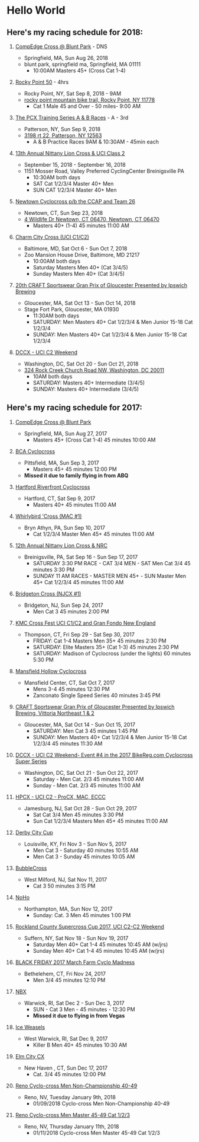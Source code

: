 # Hello World

## Here's my racing schedule for 2018:

1. [CompEdge Cross @ Blunt Park](https://www.bikereg.com/blunt-park-cyclocross-race) - DNS
    * Springfield, MA, Sun Aug 26, 2018 
    * blunt park, springfield ma, Springfield, MA  01111
        * 10:00AM Masters 45+ (Cross Cat 1-4)

1. [Rocky Point 50](https://www.bikereg.com/37416) - 4hrs
    * Rocky Point, NY, Sat Sep 8, 2018 - 9AM
    * [rocky point mountain bike trail, Rocky Point, NY  11778](https://maps.google.com/?daddr=40.9113057,-72.9418564)
        * Cat 1 Male 45 and Over - 50 miles- 9:00 AM

1. [The PCX Training Series A & B Races](https://www.bikereg.com/the-pcx-training-series) - A - 3rd
    * Patterson, NY, Sun Sep 9, 2018
    * [3198 rt 22, Patterson, NY  12563](https://maps.google.com/?daddr=3198+rt+22+Patterson+NY)
        * A & B Practice Races 9AM & 10:30AM - 45min each

1. [13th Annual Nittany Lion Cross & UCI Class 2](https://www.bikereg.com/39675)
    * September 15, 2018 - September 16, 2018
    * 1151 Mosser Road, Valley Preferred CyclingCenter Breinigsville PA
        * 10:30AM both days
        * SAT Cat 1/2/3/4 Master 40+ Men
        * SUN CAT 1/2/3/4 Master 40+ Men

1. [Newtown Cyclocross p/b the CCAP and Team 26](https://www.bikereg.com/39891)
    * Newtown, CT, Sun Sep 23, 2018
    * [4 Wildlife Dr Newtown, CT 06470, Newtown, CT  06470](https://maps.google.com/?daddr=41.405166,-73.2857648)
        * Masters 40+ (1-4)	45 minutes	11:00 AM

1. [Charm City Cross (UCI C1/C2)](https://www.bikereg.com/charmcitycross)
    *  Baltimore, MD, Sat Oct 6 - Sun Oct 7, 2018
    *  Zoo Mansion House Drive, Baltimore, MD  21217
        * 10:00AM both days
        * Saturday Masters Men 40+ (Cat 3/4/5)
        * Sunday Masters Men 40+ (Cat 3/4/5)

1. [20th CRAFT Sportswear Gran Prix of Gloucester Presented by Ipswich Brewing](https://www.bikereg.com/gpg18)
    *  Gloucester, MA, Sat Oct 13 - Sun Oct 14, 2018
    *  Stage Fort Park, Gloucester, MA  01930
        * 11:30AM both days
        * SATURDAY: Men Masters 40+ Cat 1/2/3/4 & Men Junior 15-18 Cat 1/2/3/4
        * SUNDAY: Men Masters 40+ Cat 1/2/3/4 & Men Junior 15-18 Cat 1/2/3/4

1. [DCCX - UCI C2 Weekend](https://www.bikereg.com/gpg18)
    *  Washington, DC, Sat Oct 20 - Sun Oct 21, 2018
    *  [324 Rock Creek Church Road NW, Washington, DC  20011](https://maps.google.com/?daddr=38.9388674,-77.0162368)
        * 10AM both days
        * SATURDAY: Masters 40+ Intermediate (3/4/5)
        * SUNDAY: Masters 40+ Intermediate (3/4/5)

## Here's my racing schedule for 2017:
1. [CompEdge Cross @ Blunt Park](https://www.bikereg.com/35565)
    * Springfield, MA, Sun Aug 27, 2017
        * Masters 45+ (Cross Cat 1-4)	45 minutes	10:00 AM	

1. [BCA Cyclocross](https://www.bikereg.com/35310)
    * Pittsfield, MA, Sun Sep 3, 2017
        * Masters 45+	45 minutes	12:00 PM
    * **Missed it due to family flying in from ABQ**

1. [Hartford Riverfront Cyclocross](https://www.bikereg.com/35718)
    * Hartford, CT, Sat Sep 9, 2017
        * Masters 40+	45 minutes	11:00 AM

1. [Whirlybird 'Cross (MAC #1)](https://www.bikereg.com/34481)
    * Bryn Athyn, PA, Sun Sep 10, 2017
        * Cat 1/2/3/4 Master Men 45+	45 minutes	11:00 AM

1. [12th Annual Nittany Lion Cross & NRC](https://www.bikereg.com/12th-annual-nittany-lion-cross)
    * Breinigsville, PA, Sat Sep 16 - Sun Sep 17, 2017
        * SATURDAY 3:30 PM RACE - CAT 3/4 MEN - SAT Men Cat 3/4	45 minutes	3:30 PM
        * SUNDAY 11 AM RACES - MASTER MEN 45+ - SUN Master Men 45+ Cat 1/2/3/4	45 minutes	11:00 AM
        
1. [Bridgeton Cross (NJCX #1)](https://www.bikereg.com/35655)
    * Bridgeton, NJ, Sun Sep 24, 2017
        * Men Cat 3	45 minutes	2:00 PM

1. [KMC Cross Fest UCI C1/C2 and Gran Fondo New England](https://www.bikereg.com/35789)
    * Thompson, CT, Fri Sep 29 - Sat Sep 30, 2017
        * FRIDAY: Cat 1-4 Masters Men 35+	45 minutes	2:30 PM
        * SATURDAY: Elite Masters 35+ (Cat 1-3)	45 minutes	2:30 PM
        * SATURDAY: Madison of Cyclocross (under the lights)	60 minutes	5:30 PM

1. [Mansfield Hollow Cyclocross](https://www.bikereg.com/35814)
    * Mansfield Center, CT, Sat Oct 7, 2017
        * Mens 3-4	45 minutes	12:30 PM
        * Zanconato Single Speed Series 40 minutes 3:45 PM

1. [CRAFT Sportswear Gran Prix of Gloucester Presented by Ipswich Brewing, Vittoria Northeast 1 & 2](https://www.bikereg.com/35020)
    * Gloucester, MA, Sat Oct 14 - Sun Oct 15, 2017
        * SATURDAY: Men Cat 3	45 minutes	1:45 PM
        * SUNDAY: Men Masters 40+ Cat 1/2/3/4 & Men Junior 15-18 Cat 1/2/3/4	45 minutes	11:30 AM

1. [DCCX - UCI C2 Weekend- Event #4 in the 2017 BikeReg.com Cyclocross Super Series](https://www.bikereg.com/35984)
    * Washington, DC, Sat Oct 21 - Sun Oct 22, 2017
        * Saturday - Men Cat. 2/3	45 minutes	11:00 AM
        * Sunday - Men Cat. 2/3	45 minutes	11:00 AM

1. [HPCX - UCI C2 - ProCX, MAC, ECCC](https://www.bikereg.com/36230)
    * Jamesburg, NJ, Sat Oct 28 - Sun Oct 29, 2017
        * Sat Cat 3/4 Men	45 minutes	3:30 PM
        * Sun Cat 1/2/3/4 Masters Men 45+	45 minutes	11:00 AM

1. [Derby City Cup](http://ovcx.com/races/derby-city-cup/)
    * Louisville, KY, Fri Nov 3 - Sun Nov 5, 2017
        * Men Cat 3 - Saturday	40 minutes	10:55 AM
        * Men Cat 3 - Sunday	45 minutes	10:05 AM

1. [BubbleCross](https://www.bikereg.com/bubblecross)
    * West Milford, NJ, Sat Nov 11, 2017
        * Cat 3	50 minutes	3:15 PM

1. [NoHo](http://www.nohocx.com/registration)
    * Northampton, MA, Sun Nov 12, 2017
        * Sunday: Cat. 3 Men	45 minutes	1:00 PM

1. [Rockland County Supercross Cup 2017, UCI C2-C2 Weekend](https://www.bikereg.com/35976)
    * Suffern, NY, Sat Nov 18 - Sun Nov 19, 2017
        * Saturday Men 40+ Cat 1-4	45 minutes	10:45 AM (w/jrs)
        * Sunday Men 40+ Cat 1-4	45 minutes	10:45 AM (w/jrs)

1. [BLACK FRIDAY 2017 March Farm Cyclo Madness](https://www.bikereg.com/35753)
    * Bethelehem, CT, Fri Nov 24, 2017
        * Men 3/4	45 minutes	12:10 PM

1. [NBX](https://www.bikereg.com/nbx)
    * Warwick, RI, Sat Dec 2 - Sun Dec 3, 2017
        * SUN - Cat 3 Men - 45 minutes  - 12:30 PM
        * **Missed it due to flying in from Vegas**

1. [Ice Weasels](https://www.bikereg.com/dah-weasel)
    * West Warwick, RI, Sat Dec 9, 2017
        * Killer B Men 40+	45 minutes	10:30 AM

1. [Elm City CX](https://www.bikereg.com/elmcitycx)
    * New Haven , CT, Sun Dec 17, 2017
        * Cat. 3/4	45 minutes	12:00 PM

1. [Reno Cyclo-cross Men Non-Championship 40-49](https://www.usacycling.org/myusac/index.php?pagename=mypage)
    * Reno, NV, Tuesday January 9th, 2018
        * 01/09/2018 Cyclo-cross Men Non-Championship 40-49

1. [Reno Cyclo-cross Men Master 45-49 Cat 1/2/3](https://www.usacycling.org/myusac/index.php?pagename=mypage)
    * Reno, NV, Thursday January 11th, 2018
        * 01/11/2018 Cyclo-cross Men Master 45-49 Cat 1/2/3